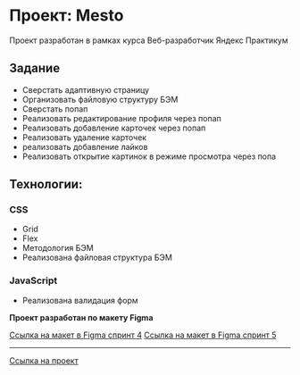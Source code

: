 # Проект: Mesto

Проект разработан в рамках курса Веб-разработчик Яндекс Практикум

## Задание

- Сверстать адаптивную страницу
- Организовать файловую структуру БЭМ
- Сверстать попап
- Реализовать редактирование профиля через попап
- Реализовать добавление карточек через попап
- Реализовать удаление карточек
- реализовать добавление лайков
- Реализовать открытие картинок в режиме просмотра через попа

## Технологии:

### CSS

- Grid
- Flex
- Методология БЭМ
- Реализована файловая структура БЭМ

### JavaScript

- Реализована валидация форм

**Проект разработан по макету Figma**

[Ссылка на макет в Figma спринт 4](https://www.figma.com/file/2cn9N9jSkmxD84oJik7xL7/JavaScript.-Sprint-4?node-id=0%3A1)
[Ссылка на макет в Figma спринт 5](https://www.figma.com/file/bjyvbKKJN2naO0ucURl2Z0/JavaScript.-Sprint-5?node-id=0%3A1&t=GVgFLOJGrwU6Km3D-0)

---

[Ссылка на проект](https://alekseyusynin.github.io/mesto/)
